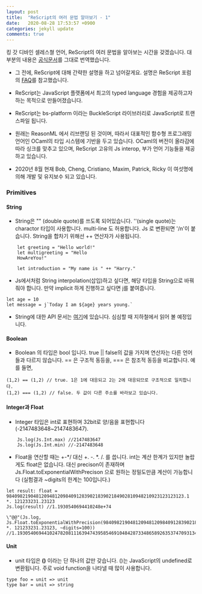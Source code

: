 ```yaml
---
layout: post
title:  "ReScript의 여러 문법 알아보기 - 1"
date:   2020-08-28 17:53:57 +0900
categories: jekyll update
comments: true
---
```


킹 갓 디바인 셀레스쳘 언어, ReScript의 여러 문법을 알아보는 시간을 갖겠습니다. 대부분의 내용은 [공식문서](https://rescript-lang.org/docs/manual/latest/primitive-types)를 그대로 번역했습니다. 

- 그 전에, ReScript에 대해 간략한 설명을 하고 넘어갈게요. 설명은 ReScript 포럼의 [FAQ](https://forum.rescript-lang.org/t/rescript-frequently-asked-questions/59)를 참고했습니다. 

- ReScript는 JavaScript 플랫폼에서 최고의 typed language 경험을 제공하고자 하는 목적으로 만들어졌습니다. 
- ReScript는 bs-platform 이라는 BuckleScript 라이브러리로 JavaScript로 트랜스파일 됩니다. 
- 원래는 ReasonML 에서 리브랜딩 된 것이며, 따라서 대표적인 함수형 프로그래밍 언어인 OCaml의 타입 시스템에 기반을 두고 있습니다. OCaml의 버전이 올라감에 따라 싱크를 맞추고 있으며, ReScript 고유의 Js interop, 부가 언어 기능들을 제공하고 있습니다. 
- 2020년 8월 현재 Bob, Cheng, Cristiano, Maxim, Patrick, Ricky 이 여섯명에 의해 개발 및 유지보수 되고 있습니다.


### Primitives

#### String
- String은 "" (double quote)를 쓰도록 되어있습니다. ''(single quote)는 charactor 타입이 사용합니다. multi-line 도 허용합니다. Js 로 변환되면 '/n'이 붙습니다. String을 합차기 위해선 ++ 연산자가 사용됩니다. 

```ReScript
    let greeting = "Hello world!"
    let multigreeting = "Hello
    HowAreYou!"

    let introduction = "My name is " ++ "Harry."
```

- Js에서처럼 String interpolation(삽입)하고 싶다면, 해당 타입을 String으로 바꿔줘야 합니다. 만약 implicit 하게 진행하고 싶다면 j를 붙여줍니다.

```ReScript
let age = 10
let message = j`Today I am ${age} years young.`
```

- String에 대한 API 문서는 [여기](https://rescript-lang.org/docs/manual/latest/api/js/string)에 있습니다. 심심할 때 지하철에서 읽어 볼 예정입니다. 

#### Boolean
- Boolean 의 타입은 bool 입니다. true || false의 값을 가지며 연산자는 다른 언어들과 다르지 않습니다. == 은 구조적 동등을, === 은 참조적 동등을 비교합니다. 예를 들면,

```ReScript
(1,2) == (1,2) // true. 1은 1에 대응되고 2는 2에 대응되므로 구조적으로 일치합니다.
(1,2) === (1,2) // false. 두 값이 다른 주소를 바라보고 있습니다.
```

#### Integer과 Float
- Integer 타입은 int로 표현하며 32bit로 양/음을 표현합니다 (-2147483648~2147483647). 
```ReScrip
    Js.log(Js.Int.max) //2147483647
    Js.log(Js.Int.min) //-2147483648
```

- Float을 연산할 때는 +-*/ 대신 +. -. *. /. 를 씁니다. int는 계산 한계가 있지만 놀랍게도 float은 없습니다. 대신 precison이 존재하며 Js.Float.toExponentialWithPrecison 으로 원하는 정밀도만큼 계산이 가능합니다 (실험결과 ~digits의 한계는 100입니다.)

```ReScript
let result: float = 984098219048120948120984091283902183902184902810948210923123123123.1 *. 121233231.23123
Js.log(result) //1.1930540694410248e+74

\"@@"(Js.log, Js.Float.toExponentialWithPrecision(984098219048120948120984091283902183902184902810948210923123123123.1 *. 121233231.23123, ~digits=100)) //1.1930540694410247820811163947439585469104842873348658926353747093134875033600000000000000000000000000e+74
```

#### Unit
- unit 타입은 **()** 이라는 단 하나의 값만 갖습니다. ()는 JavaScript의 undefined로 변환됩니다. 주로 void function을 나타낼 때 많이 사용합니다.

```ReScript
type foo = unit => unit
type bar = unit => string
```
